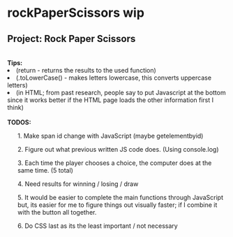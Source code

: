 # rockPaperScissors wip
 <h2>Project: Rock Paper Scissors</h2>
<br> 
<strong>Tips:</strong>
<li>(return - returns the results to the used function)</li>
<li>(.toLowerCase() - makes letters lowercase, this converts uppercase letters)</li>
<li>(in HTML; from past research, people say to put Javascript <script src=""></script> at the bottom since it works better if the HTML page loads the other information first I think)</li>
<br>
<strong>TODOS:</strong>
<ul>1. Make span id change with JavaScript (maybe getelementbyid)</ul>
<ul>2. Figure out what previous written JS code does. (Using console.log) </ul>
<ul>3. Each time the player chooses a choice, the computer does at the same time. (5 total)</ul>
<ul>4. Need results for winning / losing / draw</ul>
<ul>5. It would be easier to complete the main functions through JavaScript but, its easier for me to figure things out visually faster; if I combine it with the button all together.</ul>
<ul>6. Do CSS last as its the least important / not necessary</ul>
